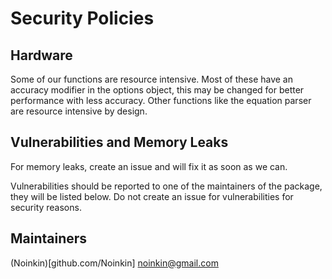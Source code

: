 # Security Policies

## Hardware

Some of our functions are resource intensive. Most of these have an accuracy modifier in the options object, this may be changed for better performance with less accuracy. Other functions like the equation parser are resource intensive by design.

## Vulnerabilities and Memory Leaks

For memory leaks, create an issue and will fix it as soon as we can.

Vulnerabilities should be reported to one of the maintainers of the package, they will be listed below. Do not create an issue for vulnerabilities for security reasons.

## Maintainers

(Noinkin)[github.com/Noinkin] <noinkin@gmail.com>
